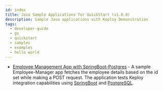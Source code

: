 ```yaml
---
id: index
title: Java Sample Applications for QuickStart (v1.0.0)
description: Sample Java applications with Keploy Demonstration
tags:
  - developer-guide
  - go
  - quickstart
  - samples
  - examples
  - hello world
---
```


- [Employee Management App with SpringBoot-Postgres](/docs/1.0.0/java/quickstart/spring-sql) - A sample Employee-Manager app fetches the employee details based on the id set while making a POST request. The application tests Keploy integration capabilities using [SpringBoot](https://spring.io) and [PostgreSQL](https://www.postgresql.org/).
